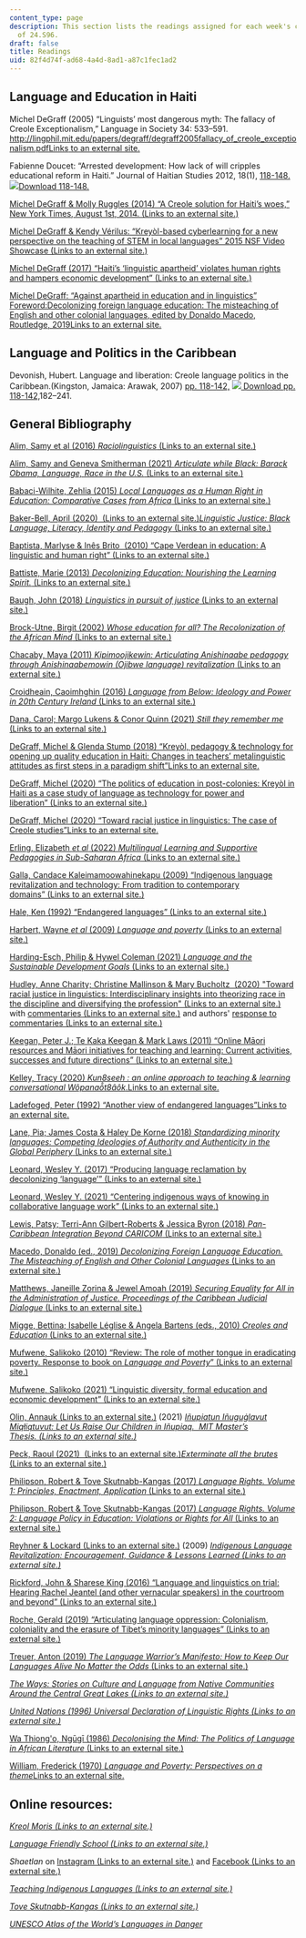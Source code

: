 ```yaml
---
content_type: page
description: This section lists the readings assigned for each week's class session
  of 24.S96.
draft: false
title: Readings
uid: 82f4d74f-ad68-4a4d-8ad1-a87c1fec1ad2
---
```

## Language and Education in Haiti

Michel DeGraff (2005) “Linguists’ most dangerous myth: The fallacy of Creole Exceptionalism,” Language in Society 34: 533–591. [http://lingphil.mit.edu/papers/degraff/degraff2005fallacy_of_creole_exceptionalism.pdfLinks to an external site.](http://lingphil.mit.edu/papers/degraff/degraff2005fallacy_of_creole_exceptionalism.pdf)

Fabienne Doucet: “Arrested development: How lack of will cripples educational reform in Haiti.” Journal of Haitian Studies 2012, 18(1), [118-148.](https://canvas.mit.edu/courses/10950/files/1619396?wrap=1) [![](https://canvas.mit.edu/images/svg-icons/svg_icon_download.svg)Download 118-148.](https://canvas.mit.edu/courses/10950/files/1619396/download?download_frd=1)

[Michel DeGraff & Molly Ruggles (2014) “A Creole solution for Haiti’s woes,” New York Times, August 1st, 2014. (Links to an external site.)](http://nyti.ms/1ohUlOf)

[Michel DeGraff & Kendy Vérilus: “Kreyòl-based cyberlearning for a new perspective on the teaching of STEM in local languages” 2015 NSF Video Showcase (Links to an external site.)](http://videohall.com/p/519)

[Michel DeGraff (2017) “Haiti’s ‘linguistic apartheid’ violates human rights and hampers economic development” (Links to an external site.)](https://www.opendemocracy.net/openglobalrights/michel-degraff/haiti-s-linguistic-apartheid-violates-children-s-rights-and-hampers-)

[Michel DeGraff: “Against apartheid in education and in linguistics” Foreword:Decolonizing foreign language education: The misteaching of English and other colonial languages, edited by Donaldo Macedo, Routledge, 2019Links to an external site.](http://lingphil.scripts.mit.edu/papers/degraff/DeGraff_2019_Against_Apartheid_in_Haiti.pdf)

## Language and Politics in the Caribbean

Devonish, Hubert. Language and liberation: Creole language politics in the Caribbean.(Kingston, Jamaica: Arawak, 2007) [pp. 118-142,](https://canvas.mit.edu/courses/10950/files/1619385?wrap=1) [![](https://canvas.mit.edu/images/svg-icons/svg_icon_download.svg) Download pp. 118-142,](https://canvas.mit.edu/courses/10950/files/1619385/download?download_frd=1)182–241.

## General Bibliography

[Alim, Samy et al (2016) *Raciolinguistics* (Links to an external site.)](http://mit.worldcat.org/oclc/951833333)

[Alim, Samy and Geneva Smitherman (2021) *Articulate while Black: Barack Obama, Language, Race in the U.S.* (Links to an external site.)](https://mit.primo.exlibrisgroup.com/permalink/01MIT_INST/jp08pj/alma9935183664006761)

[Babaci-Wilhite, Zehlia (2015) *Local Languages as a Human Right in Education: Comparative Cases from Africa* (Links to an external site.)](http://www.worldcat.org/oclc/900864476)

[Baker-Bell, April (2020)  (Links to an external site.)*Linguistic Justice: Black Language, Literacy, Identity and Pedagogy* (Links to an external site.)](https://mit.primo.exlibrisgroup.com/discovery/openurl?institution=01MIT_INST&vid=01MIT_INST:MIT&rft.mms_id=990031888110106761&u.ignore_date_coverage=true)

[Baptista, Marlyse & Inês Brito  (2010) “Cape Verdean in education: A linguistic and human right” (Links to an external site.)](http://www.worldcat.org/oclc/7256351899)

[Battiste, Marie (2013) *Decolonizing Education: Nourishing the Learning Spirit.* (Links to an external site.)](http://mit.worldcat.org/oclc/856977069)

[Baugh, John (2018) *Linguistics in pursuit of justice* (Links to an external site.)](http://mit.worldcat.org/oclc/1001905697)

[Brock-Utne, Birgit (2002) *Whose education for all? The Recolonization of the African Mind* (Links to an external site.)](http://mit.worldcat.org/oclc/52521682)

[Chacaby, Maya (2011) *Kipimoojikewin: Articulating Anishinaabe pedagogy through Anishinaabemowin (Ojibwe language) revitalization* (Links to an external site.)](https://hdl.handle.net/1807/30080)

[Croidheain, Caoimhghin (2016) *Language from Below: Ideology and Power in 20th Century Ireland* (Links to an external site.)](http://mit.worldcat.org/oclc/79587668)

[Dana, Carol; Margo Lukens & Conor Quinn (2021) *Still they remember me* (Links to an external site.)](http://mit.worldcat.org/oclc/1235901889)

[DeGraff, Michel & Glenda Stump (2018) “Kreyòl, pedagogy & technology for opening up quality education in Haiti: Changes in teachers’ metalinguistic attitudes as first steps in a paradigm shift”Links to an external site.](http://lingphil.scripts.mit.edu/papers/degraff/DeGraff_and_Stump_2018_Kreyol_pedagogy_and_technology_for_education_in_Haiti.pdf)

[DeGraff, Michel (2020) “The politics of education in post-colonies: Kreyòl in Haiti as a case study of language as technology for power and liberation” (Links to an external site.)](https://iacpl.net/jopol/issues/journal-of-postcolonial-linguistics-32020/the-politics-of-education-in-post-colonies-kreyol-in-haiti-as-a-case-study-of-language-as-technology-for-power-and-liberation/)

[DeGraff, Michel (2020) “Toward racial justice in linguistics: The case of Creole studies”Links to an external site.](http://lingphil.scripts.mit.edu/papers/degraff/DeGraff_2020_Racial_justice_in_Ceole%20studies.pdf)

[Erling, Elizabeth *et al* (2022) *Multilingual Learning and Supportive Pedagogies in Sub-Saharan Africa* (Links to an external site.)](https://mit.primo.exlibrisgroup.com/permalink/01MIT_INST/ejdckj/alma9935165877706761)

[Galla, Candace Kaleimamoowahinekapu (2009) “Indigenous language revitalization and technology: From tradition to contemporary domains” (Links to an external site.)](https://jan.ucc.nau.edu/~jar/ILR/ILR-13.pdf)

[Hale, Ken (1992) “Endangered languages” (Links to an external site.)](https://www.jstor.org/stable/416368)

[Harbert, Wayne *et al* (2009) *Language and poverty* (Links to an external site.)](http://mit.worldcat.org/oclc/303920477)

[Harding-Esch, Philip & Hywel Coleman (2021) *Language and the Sustainable Development Goals* (Links to an external site.)](https://mit.primo.exlibrisgroup.com/permalink/01MIT_INST/jp08pj/alma990033234550106761)

[Hudley, Anne Charity; Christine Mallinson & Mary Bucholtz  (2020) "Toward racial justice in linguistics: Interdisciplinary insights into theorizing race in the discipline and diversifying the profession" (Links to an external site.)](https://muse.jhu.edu/article/775377) with [commentaries (Links to an external site.)](https://muse.jhu.edu/issue/43394) and authors' [response to commentaries (Links to an external site.)](https://muse.jhu.edu/article/775384)

[Keegan, Peter J.; Te Kaka Keegan & Mark Laws (2011) “Online Māori resources and Māori initiatives for teaching and learning: Current activities, successes and future directions” (Links to an external site.)](https://natlib-primo.hosted.exlibrisgroup.com/permalink/f/1fro764/INNZ7116899490002837)

[Kelley, Tracy (2020) *Kun8seeh : an online approach to teaching & learning conversational Wôpanaô̂t8âôk*.Links to an external site.](https://dspace.mit.edu/handle/1721.1/129118)

[Ladefoged, Peter (1992) “Another view of endangered languages”Links to an external site.](https://www-jstor-org.libproxy.mit.edu/stable/pdf/416854.pdf)

[Lane, Pia; James Costa & Haley De Korne (2018) *Standardizing minority languages: Competing Ideologies of Authority and Authenticity in the Global Periphery* (Links to an external site.)](http://mit.worldcat.org/oclc/1004673467)

[Leonard, Wesley Y. (2017) “Producing language reclamation by decolonizing ‘language’” (Links to an external site.)](http://www.elpublishing.org/docs/1/14/ldd14_02.pdf)

[Leonard, Wesley Y. (2021) “Centering indigenous ways of knowing in collaborative language work” (Links to an external site.)](https://jan.ucc.nau.edu/~jar/SILL/SILL3.pdf)

[Lewis, Patsy; Terri-Ann Gilbert-Roberts & Jessica Byron (2018) *Pan-Caribbean Integration Beyond CARICOM* (Links to an external site.)](https://www.researchgate.net/publication/323018215_Pan-Caribbean_Integration_Beyond_CARICOM)

[Macedo, Donaldo (ed., 2019) *Decolonizing Foreign Language Education. The Misteaching of English and Other Colonial Languages* (Links to an external site.)](https://mit.primo.exlibrisgroup.com/discovery/openurl?institution=01MIT_INST&vid=01MIT_INST:MIT&rft.mms_id=990027565530106761&u.ignore_date_coverage=true)

[Matthews, Janeille Zorina & Jewel Amoah (2019) *Securing Equality for All in the Administration of Justice. Proceedings of the Caribbean Judicial Dialogue* (Links to an external site.)](https://www.ttlawcourts.org/jeibooks/books/EqualityForAllBookOnlineNew-June14.pdf)

[Migge, Bettina; Isabelle Léglise & Angela Bartens (eds., 2010) *Creoles and Education* (Links to an external site.)](http://mit.worldcat.org/oclc/528665948)

[Mufwene, Salikoko (2010) “Review: The role of mother tongue in eradicating poverty. Response to book on *Language and Poverty*” (Links to an external site.)](https://www.jstor.org/stable/40961723)

[Mufwene, Salikoko (2021) “Linguistic diversity, formal education and economic development” (Links to an external site.)](https://www.researchgate.net/publication/325695763_Linguistic_Diversity_Formal_Education_and_Economic_Development_The_Sub-Saharan_African_Chicken-and-Egg_Dilemma)

[Olin, Annauk (Links to an external site.)](https://doyonfoundation.wordpress.com/) (2021) [*Iñupiatun Iñuguġlavut Miqłiqtuvut: Let Us Raise Our Children in Iñupiaq.  MIT Master’s Thesis. (Links to an external site.)*](https://www.dropbox.com/s/p08jvu1dfphcf1m/olin-annauk-sm-24-2021-thesis%20.pdf?dl=0)

[Peck, Raoul (2021)  (Links to an external site.)*Exterminate all the brutes* (Links to an external site.)](https://mit.kanopy.com/video/exterminate-all-brutes)

[Philipson, Robert & Tove Skutnabb-Kangas (2017) *Language Rights. Volume 1: Principles, Enactment, Application* (Links to an external site.)](http://mit.worldcat.org/oclc/1110934950)

[Philipson, Robert & Tove Skutnabb-Kangas (2017) *Language Rights. Volume 2: Language Policy in Education: Violations or Rights for All* (Links to an external site.)](http://mit.worldcat.org/oclc/1110908908)

[Reyhner & Lockard (Links to an external site.)](https://jan.ucc.nau.edu/~jar/ILR/) (2009) [*Indigenous Language Revitalization: Encouragement, Guidance & Lessons Learned (Links to an external site.)*](https://jan.ucc.nau.edu/~jar/ILR/ILRbook.pdf)

[Rickford, John & Sharese King (2016) “Language and linguistics on trial: Hearing Rachel Jeantel (and other vernacular speakers) in the courtroom and beyond” (Links to an external site.)](https://www.linguisticsociety.org/sites/default/files/Rickford_92_4.pdf)

[Roche, Gerald (2019) “Articulating language oppression: Colonialism, coloniality and the erasure of Tibet’s minority languages” (Links to an external site.)](https://www.tandfonline.com/doi/full/10.1080/0031322X.2019.1662074)

[Treuer, Anton (2019) *The Language Warrior’s Manifesto: How to Keep Our Languages Alive No Matter the Odds* (Links to an external site.)](http://mit.worldcat.org/oclc/1129397526)

[*The Ways: Stories on Culture and Language from Native Communities Around the Central Great Lakes (Links to an external site.)*](https://theways.org/)

[*United Nations (1996) Universal Declaration of Linguistic Rights (Links to an external site.)*](https://en.wikipedia.org/wiki/Universal_Declaration_of_Linguistic_Rights)

[Wa Thiong'o, Ngūgī (1986) *Decolonising the Mind: The Politics of Language in African Literature* (Links to an external site.)](http://mit.worldcat.org/oclc/462127849)

[William, Frederick (1970) *Language and Poverty: Perspectives on a theme*Links to an external site.](https://www-sciencedirect-com.libproxy.mit.edu/book/9780127548500/language-and-poverty)

## Online resources:

[*Kreol Moris (Links to an external site.)*](https://www.abaim.mu/)

[*Language Friendly School (Links to an external site.)*](https://languagefriendlyschool.org/)

*Shaetlan* on [Instagram (Links to an external site.)](http://instagram.com/iheardee) and [Facebook (Links to an external site.)](https://www.facebook.com/iheardee)

[*Teaching Indigenous Languages (Links to an external site.)*](https://jan.ucc.nau.edu/~jar/books.html)

[*Tove Skutnabb-Kangas (Links to an external site.)*](http://www.tove-skutnabb-kangas.org/)

[*UNESCO Atlas of the World’s Languages in Danger*](http://www.unesco.org/languages-atlas/index.php?hl=en&page=statistics)